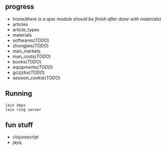 ## progress

* home(_there is a ajax module should be finish after done with materials_)
* articles
* article_types
* materials
* softwares(_TODO_)
* zhongjies(_TODO_)
* man_markets
* man_costs(_TODO_)
* books(_TODO_)
* equipments(_TODO_)
* gczjzbs(_TODO_)
* session_cookie(_TODO_)

## Running

```
lein deps
lein ring server
```

## fun stuff

* clojurescript
* jayq

